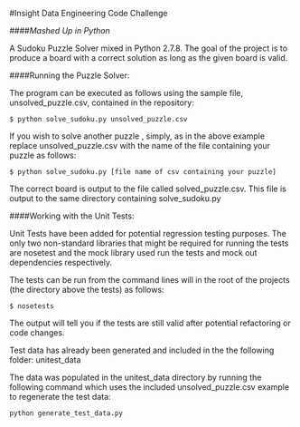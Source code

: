 #Insight Data Engineering Code Challenge

####*Mashed Up in Python*

A Sudoku Puzzle Solver mixed in Python 2.7.8. The goal of the project is to produce a board with a correct solution as long as the given board is valid. 

####Running the Puzzle Solver:

The program can be executed as follows using the sample file, unsolved_puzzle.csv, contained in the repository:

`$ python solve_sudoku.py unsolved_puzzle.csv`

If you wish to solve another puzzle , simply, as in the above example replace unsolved_puzzle.csv with the name of the file containing your puzzle as follows:

`$ python solve_sudoku.py [file name of csv containing your puzzle]`

The correct board is output to the file called solved_puzzle.csv. This file is output to the same directory containing solve_sudoku.py

####Working with the Unit Tests:


Unit Tests have been added for potential regression testing purposes. The only two non-standard libraries that might be required for running the tests are nosetest and the mock library used run the tests and mock out dependencies respectively.

The tests can be run from the command lines will in the root of the projects (the directory above the tests) as follows: 

`$ nosetests`

The output will tell you if the tests are still valid after potential refactoring or code changes. 

Test data has already been generated and included in the the following folder:
unitest_data

The data was populated in the unitest_data directory by running the following command which uses the included unsolved_puzzle.csv example to regenerate the test data:

`python generate_test_data.py`

